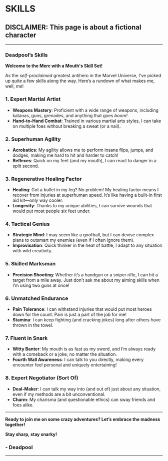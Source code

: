 # SKILLS

## DISCLAIMER: This page is about a fictional character

---

### Deadpool’s Skills

**Welcome to the Merc with a Mouth's Skill Set!**

As the *self-proclaimed* greatest antihero in the Marvel Universe, I've picked up quite a few skills along the way. Here’s a rundown of what makes me, well, *me*!

### **1. Expert Martial Artist**

- **Weapons Mastery**: Proficient with a wide range of weapons, including katanas, guns, grenades, and anything that goes *boom!*.
- **Hand-to-Hand Combat**: Trained in various martial arts styles, I can take on multiple foes without breaking a sweat (or a nail).

### **2. Superhuman Agility**

- **Acrobatics**: My agility allows me to perform insane flips, jumps, and dodges, making me hard to hit and harder to catch!
- **Reflexes**: Quick on my feet (and my mouth), I can react to danger in a split second.

### **3. Regenerative Healing Factor**

- **Healing**: Got a bullet in my leg? No problem! My healing factor means I recover from injuries at superhuman speed. It’s like having a built-in first aid kit—only way cooler.
- **Longevity**: Thanks to my unique abilities, I can survive wounds that would put most people six feet under.

### **4. Tactical Genius**

- **Strategic Mind**: I may seem like a goofball, but I can devise complex plans to outsmart my enemies (even if I often ignore them).
- **Improvisation**: Quick thinker in the heat of battle, I adapt to any situation with wild creativity.

### **5. Skilled Marksman**

- **Precision Shooting**: Whether it’s a handgun or a sniper rifle, I can hit a target from a mile away. Just don’t ask me about my aiming skills when I’m using two guns at once!

### **6. Unmatched Endurance**

- **Pain Tolerance**: I can withstand injuries that would put most heroes down for the count. Pain is just a part of the job for me!
- **Stamina**: I can keep fighting (and cracking jokes) long after others have thrown in the towel.

### **7. Fluent in Snark**

- **Witty Banter**: My mouth is as fast as my sword, and I’m always ready with a comeback or a joke, no matter the situation.
- **Fourth Wall Awareness**: I can talk to you directly, making every encounter feel personal and uniquely entertaining!

### **8. Expert Negotiator (Sort Of)**

- **Deal-Maker**: I can talk my way into (and out of) just about any situation, even if my methods are a bit unconventional.
- **Charm**: My charisma (and questionable ethics) can sway friends and foes alike.

---

**Ready to join me on some crazy adventures? Let’s embrace the madness together!**

**Stay sharp, stay snarky!**

### **- Deadpool**

---
